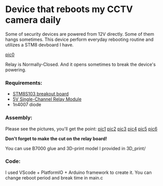# Device that reboots my CCTV camera daily

Some of security devices are powered from 12V directly. Some of them hangs sometimes. This device perform everyday rebooting routine and utilizes a STM8 devboard I have.

[pic0](https://github.com/kirill-ma/12V_rebooter/blob/master/Pictures/0.jpg)

Relay is Normally-Closed. And it opens sometimes to break the device's powering.  

### Requirements:
- [STM8S103 breakout board](https://tenbaht.github.io/sduino/hardware/stm8blue/)
- [5V Single-Channel Relay Module](https://components101.com/switches/5v-single-channel-relay-module-pinout-features-applications-working-datasheet)
- 1n4007 diode

### Assembly:
Please see the pictures, you'll get the point:
[pic1](https://github.com/kirill-ma/12V_rebooter/blob/master/Pictures/1.jpg)
[pic2](https://github.com/kirill-ma/12V_rebooter/blob/master/Pictures/2.jpg)
[pic3](https://github.com/kirill-ma/12V_rebooter/blob/master/Pictures/3.jpg)
[pic4](https://github.com/kirill-ma/12V_rebooter/blob/master/Pictures/4.jpg)
[pic5](https://github.com/kirill-ma/12V_rebooter/blob/master/Pictures/5.jpg)
[pic6](https://github.com/kirill-ma/12V_rebooter/blob/master/Pictures/6.jpg)

**Don't forget to make the cut on the relay board!**

You can use B7000 glue and 3D-print model I provided in 3D_print/

### Code:
I used VScode + PlatformIO + Arduino framework to create it.
You can change reboot period and break time in main.c
